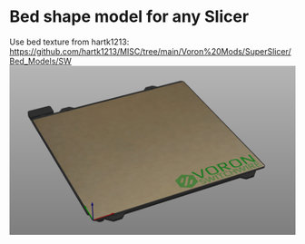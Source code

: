 # Bed shape model for any Slicer

Use bed texture from hartk1213: https://github.com/hartk1213/MISC/tree/main/Voron%20Mods/SuperSlicer/Bed_Models/SW
![images/bed_model.PNG](images/bed_model.PNG)
